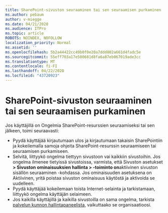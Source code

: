 ```yaml
---
title: SharePoint-sivuston seuraaminen tai sen seuraamisen purkaminen
ms.author: pebaum
author: v-miegge
ms.date: 04/21/2020
ms.audience: ITPro
ms.topic: article
ROBOTS: NOINDEX, NOFOLLOW
localization_priority: Normal
ms.assetid: ''
ms.openlocfilehash: 5b2a44422cc49b0f0e20a7ddd802a661d4fadc5e
ms.sourcegitcommit: 55eff703a17e500681d8fa6a87eb067019ade3cc
ms.translationtype: MT
ms.contentlocale: fi-FI
ms.lasthandoff: 04/22/2020
ms.locfileid: "43720923"
---
```

# <a name="follow-or-un-follow-a-sharepoint-site"></a>SharePoint-sivuston seuraaminen tai sen seuraamisen purkaminen

Jos käyttäjillä on Ongelmia SharePoint-resurssien seuraamiseksi tai sen jälkeen, toimi seuraavasti:

* Pyydä käyttäjää kirjautumaan ulos ja kirjautumaan takaisin SharePointiin ja kokeilemalla samoja ohjeita SharePoint-resurssin seuraamiseen tai seuraamisen purkamiseen.
* Selvitä, liittyykö ongelma tiettyyn sivustoon vai kaikkiin sivustoihin. Jos ongelma ilmenee tietyissä sivustoissa, varmista, että Sivuston asetukset **> Sivuston ominaisuuksien hallinta > -toiminto on**aktiivinen sivuston sisällön seuraaminen -kohdassa. Jos ominaisuuden asetuksena on Aktiivinen, yritä poistaa sivuston ominaisuus käytöstä ja aktivoida se uudelleen.
* Pyydä käyttäjää kokeilemaan toista Internet-selainta ja tarkistamaan, liittyykö ongelma käyttäjän selaimeen.
* Jos kaikilla käyttäjillä ja kaikilla sivustoilla on sama ongelma, tarkista [palvelun kunnon hallintapaneelista,](https://admin.microsoft.com/AdminPortal/Home#/servicehealth) vaikuttaako se organisaatioosi.
